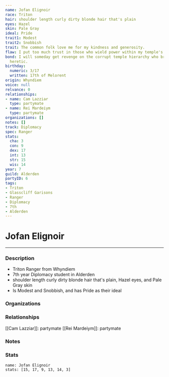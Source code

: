 ```yaml
---
name: Jofan Elignoir
race: Triton
hair: shoulder length curly dirty blonde hair that's plain
eyes: Hazel
skin: Pale Gray
ideal: Pride
trait1: Modest
trait2: Snobbish
trait: The common folk love me for my kindness and generosity.
flaw: I put too much trust in those who wield power within my temple's hierarchy.
bond: I will someday get revenge on the corrupt temple hierarchy who branded me a
  heretic.
birthday:
  numeric: 3/17
  written: 17th of Melorent
origin: Whyndiem
voice: null
relvance: 0
relationships:
- name: Cam Lazziar
  type: partymate
- name: Rei Mardeiym
  type: partymate
organizations: []
notes: []
track: Diplomacy
spec: Ranger
stats:
  cha: 3
  con: 9
  dex: 17
  int: 13
  str: 15
  wis: 14
year: 7
guild: Alderden
partyID: 6
tags:
- Triton
- Glasscliff Garisons
- Ranger
- Diplomacy
- 7th
- Alderden
---
```

# Jofan Elignoir
---
### Description
- Triton Ranger from Whyndiem
- 7th year Diplomacy student in Alderden
- shoulder length curly dirty blonde hair that's plain, Hazel eyes, and Pale Gray skin
- Is Modest and Snobbish, and has Pride as their ideal

### Organizations

### Relationships
[[Cam Lazziar]]: partymate
[[Rei Mardeiym]]: partymate

### Notes

### Stats
```statblock
name: Jofan Elignoir
stats: [15, 17, 9, 13, 14, 3]
```